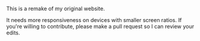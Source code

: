 This is a remake of my original website.

It needs more responsiveness on devices with smaller screen ratios. If you're willing to contribute, please make a pull request so I can review your edits.